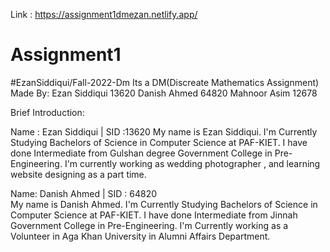 Link : https://assignment1dmezan.netlify.app/
# Assignment1
#EzanSiddiqui/Fall-2022-Dm
Its a DM(Discreate Mathematics Assignment)
Made By:
  Ezan Siddiqui 13620
  Danish Ahmed 64820
  Mahnoor Asim 12678
  
  
  Brief Introduction:
  
  Name : Ezan Siddiqui | SID :13620
  My name is Ezan Siddiqui. I'm Currently Studying Bachelors of Science in Computer Science at PAF-KIET. I have done Intermediate from Gulshan degree Government College in Pre-Engineering. I'm currently working as wedding photographer , and learning website designing as a part time.
  
  Name: Danish Ahmed | SID : 64820  
 My name is Danish Ahmed. I'm Currently Studying Bachelors of Science in Computer Science at PAF-KIET. I have done Intermediate from Jinnah Government College in Pre-Engineering. I'm Currently working as a Volunteer in Aga Khan University in Alumni Affairs Department. 
